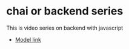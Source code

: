 # chai or backend series

This is video series on backend with javascript

- [Model link](https://app.eraser.io/workspace/YtPqZ1VogxGy1jzIDkzj)
